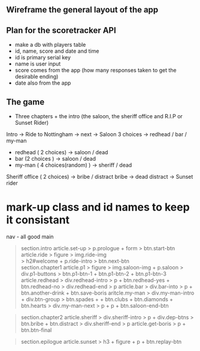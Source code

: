 ## Wireframe the general layout of the app

## Plan for the scoretracker API
- make a db with players table
- id, name, score and date and time
- id is primary serial key
- name is user input 
- score comes from the app (how many responses taken to get the desirable ending)
- date also from the app

## The game
- Three chapters + the intro (the saloon, the sheriff office and R.I.P or Sunset Rider)

Intro -> Ride to Nottingham -> next -> Saloon 
3 choices -> redhead / bar / my-man
- redhead ( 2 choices) -> saloon / dead
- bar (2 choices ) -> saloon / dead
- my-man ( 4 choices(random) ) -> sheriff / dead

Sheriff office ( 2 choices) -> bribe / distract
bribe -> dead
distract -> Sunset rider

# mark-up class and id names to keep it consistant

nav - all good
main 
> section.intro
  > article.set-up > p.prologue + form > btn.start-btn
  > article.ride > figure > img.ride-img  
                  > h2#welcome + p.ride-intro
                  > btn.next-btn            
> section.chapter1
  > article.p1 > figure > img.saloon-img + p.saloon
               > div.p1-buttons > btn.p1-btn-1 +
                                  btn.p1-btn-2 +
                                  btn.p1-btn-3 
  > article.redhead > div.redhead-intro > p + btn.redhead-yes
                                        + btn.redhead-no
                    > div.redhead-end > p
  > article.bar > div.bar-into > p + btn.another-drink
                              + btn.save-boris
  > aritcle.my-man > div.my-man-intro + div.btn-group > btn.spades +
                                                    + btn.clubs
                                                    + btn.diamonds
                                                    + btn.hearts
                  > div.my-man-next > p + p + btn.saloon-end-btn

> section.chapter2
  > article.sheriff > div.sheriff-intro > p + div.dep-btns > btn.bribe
                                              + btn.distract
                    > div.sheriff-end > p
  > article.get-boris > p + btn.btn-final

> section.epilogue
  > article.sunset > h3 + figure + p + btn.replay-btn